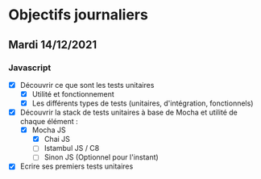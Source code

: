 # Objectifs journaliers

## Mardi 14/12/2021

### Javascript

* [x] Découvrir ce que sont les tests unitaires
  * [x] Utilité et fonctionnement
  * [x] Les différents types de tests (unitaires, d'intégration, fonctionnels)
* [x] Découvrir la stack de tests unitaires à base de Mocha et utilité de chaque élément : 
  * [x] Mocha JS
    * [x] Chai JS
    * [ ] Istambul JS / C8
    * [ ] Sinon JS (Optionnel pour l'instant)
* [x] Ecrire ses premiers tests unitaires

